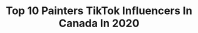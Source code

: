 ---
title: Top 10 Painters TikTok Influencers In Canada In 2020
description: >-
  Find top painters TikTok influencers in Canada in 2020. Most popular hashtags: #positivevibes #canadalife #duet #tiktok.
platform: TikTok
profiles:
  - username: "seerat.kaila"
    fullname: >-
      seer.art
    location: "Canada"
    followers: 2856
    engagement: 1102
    commentsToLikes: 0.046445
    id: ckac8k7gufj5d0i78v3msgout
    verified: false
    hashtags: "#littlethings, #likethis, #colours, #boredvibes"
  - username: "alexandriawebber"
    fullname: >-
      Alexandria Webber
    location: "Canada"
    followers: 2504
    engagement: 1966
    commentsToLikes: 0.042518
    id: ck8vy4t8ltaxy0j78qzwkz17u
    verified: false
    hashtags: "#foryoupage, #picasso, #orange, #fromontario"
  - username: "djkellyart"
    fullname: >-
      David Kelly 
    location: "Canada"
    followers: 2780
    engagement: 862
    commentsToLikes: 0.097088
    id: cka7vvf49xyy50i78pbyml7tl
    verified: false
    hashtags: "#lockdownlife, #haircut, #fitness, #crazy"
  - username: "queenlillix"
    fullname: >-
      Lily Yearwood
    location: "Canada"
    followers: 8401
    engagement: 2228
    commentsToLikes: 0.034078
    id: cka0jr4zvj8ww0i78kaeo2tkw
    verified: false
    hashtags: "#harleyquinn, #digitaldrawing, #darknight, #starwars"
  - username: "mabelm00n"
    fullname: >-
      Mabel Moon
    location: "Canada"
    followers: 14879
    engagement: 1061
    commentsToLikes: 0.029857
    id: cka67dgv4klh40i78f32anbyh
    verified: false
    hashtags: "#artistsoftiktok, #alwayscreative, #painters, #canadalife"
  - username: "dopechief"
    fullname: >-
      Dope Chief
    location: "Canada"
    followers: 39047
    engagement: 1633
    commentsToLikes: 0.015246
    id: ck8qhxhw16vyc0j780b52kb8v
    verified: false
    hashtags: "#happyathome, #animations, #whenyourealize, #creative"
  - username: "derkz_"
    fullname: >-
      DERKZ Graffiti 🇨🇦
    location: "Canada"
    followers: 66145
    engagement: 1379
    commentsToLikes: 0.012322
    id: ck8vtj5yogfzp0j78nr2kxdgz
    verified: false
    hashtags: "#portait, #painting, #logo, #colour"
  - username: "saidowalia123"
    fullname: >-
      Saidowalia123
    location: "Canada"
    followers: 348275
    engagement: 314
    commentsToLikes: 0.001666
    id: cka0omr3e4lv70i78sej0lno6
    verified: false
    hashtags: "#khan, #leapday, #canada, #help"
  - username: "jennsartofficial"
    fullname: >-
      jennsartofficial
    location: "Canada"
    followers: 21378
    engagement: 1551
    commentsToLikes: 0.061648
    id: cka69kjxvsxmq0i78rxh1elz2
    verified: false
    hashtags: "#losangeles, #artchallege, #acrylicpaint, #ironman"
  - username: "shawnalynn89"
    fullname: >-
      Shawnanagins 💚
    location: "Canada"
    followers: 4920
    engagement: 1799
    commentsToLikes: 0.079733
    id: cka6k960rxym60i782og616p7
    verified: false
    hashtags: "#snackbreak, #weirdo, #djathome, #levelup"
---